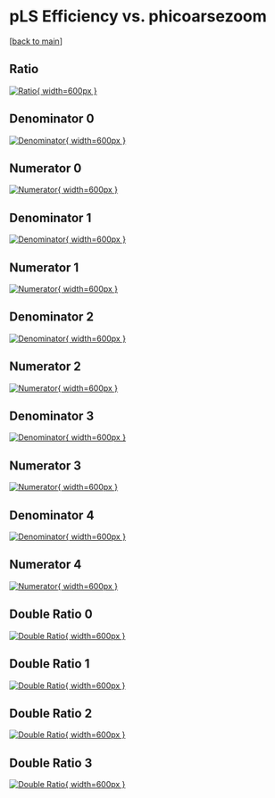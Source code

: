 # pLS Efficiency vs. phicoarsezoom

[[back to main](./)]



## Ratio

[![Ratio](../mtv/var/pLS_vtr_0_1_eff_phicoarsezoom.png){ width=600px }](../mtv/var/pLS_vtr_0_1_eff_phicoarsezoom.pdf)

## Denominator 0

[![Denominator](../mtv/den/pLS_vtr_0_1_eff_phicoarsezoom_den0.png){ width=600px }](../mtv/den/pLS_vtr_0_1_eff_phicoarsezoom_den0.pdf)

## Numerator 0

[![Numerator](../mtv/num/pLS_vtr_0_1_eff_phicoarsezoom_num0.png){ width=600px }](../mtv/num/pLS_vtr_0_1_eff_phicoarsezoom_num0.pdf)

## Denominator 1

[![Denominator](../mtv/den/pLS_vtr_0_1_eff_phicoarsezoom_den1.png){ width=600px }](../mtv/den/pLS_vtr_0_1_eff_phicoarsezoom_den1.pdf)

## Numerator 1

[![Numerator](../mtv/num/pLS_vtr_0_1_eff_phicoarsezoom_num1.png){ width=600px }](../mtv/num/pLS_vtr_0_1_eff_phicoarsezoom_num1.pdf)

## Denominator 2

[![Denominator](../mtv/den/pLS_vtr_0_1_eff_phicoarsezoom_den2.png){ width=600px }](../mtv/den/pLS_vtr_0_1_eff_phicoarsezoom_den2.pdf)

## Numerator 2

[![Numerator](../mtv/num/pLS_vtr_0_1_eff_phicoarsezoom_num2.png){ width=600px }](../mtv/num/pLS_vtr_0_1_eff_phicoarsezoom_num2.pdf)

## Denominator 3

[![Denominator](../mtv/den/pLS_vtr_0_1_eff_phicoarsezoom_den3.png){ width=600px }](../mtv/den/pLS_vtr_0_1_eff_phicoarsezoom_den3.pdf)

## Numerator 3

[![Numerator](../mtv/num/pLS_vtr_0_1_eff_phicoarsezoom_num3.png){ width=600px }](../mtv/num/pLS_vtr_0_1_eff_phicoarsezoom_num3.pdf)

## Denominator 4

[![Denominator](../mtv/den/pLS_vtr_0_1_eff_phicoarsezoom_den4.png){ width=600px }](../mtv/den/pLS_vtr_0_1_eff_phicoarsezoom_den4.pdf)

## Numerator 4

[![Numerator](../mtv/num/pLS_vtr_0_1_eff_phicoarsezoom_num4.png){ width=600px }](../mtv/num/pLS_vtr_0_1_eff_phicoarsezoom_num4.pdf)

## Double Ratio 0

[![Double Ratio](../mtv/ratio/pLS_vtr_0_1_eff_phicoarsezoom_ratio0.png){ width=600px }](../mtv/ratio/pLS_vtr_0_1_eff_phicoarsezoom_ratio0.pdf)

## Double Ratio 1

[![Double Ratio](../mtv/ratio/pLS_vtr_0_1_eff_phicoarsezoom_ratio1.png){ width=600px }](../mtv/ratio/pLS_vtr_0_1_eff_phicoarsezoom_ratio1.pdf)

## Double Ratio 2

[![Double Ratio](../mtv/ratio/pLS_vtr_0_1_eff_phicoarsezoom_ratio2.png){ width=600px }](../mtv/ratio/pLS_vtr_0_1_eff_phicoarsezoom_ratio2.pdf)

## Double Ratio 3

[![Double Ratio](../mtv/ratio/pLS_vtr_0_1_eff_phicoarsezoom_ratio3.png){ width=600px }](../mtv/ratio/pLS_vtr_0_1_eff_phicoarsezoom_ratio3.pdf)

